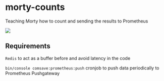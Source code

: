 # morty-counts

Teaching Morty how to count and sending the results to Prometheus

![](https://media.giphy.com/media/e6tJpLvjY8jXa/giphy.gif)

## Requirements

`Redis` to act as a buffer before and avoid latency in the code

`bin/console comsave:prometheus:push` cronjob to push data periodically to Prometheus Pushgateway
